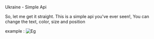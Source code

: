 Ukraine - Simple Api


So, let me get it straight. This is a simple api you've ever seen!, You can change the text, color, size and position


example : ![Eg](https://aurfintr.sirv.com/ukraine.png?text.0.text=My%20Name%20is%20Midori&text.0.position.gravity=center&text.0.position.y=5%25&text.0.size=26&text.0.color=000000)